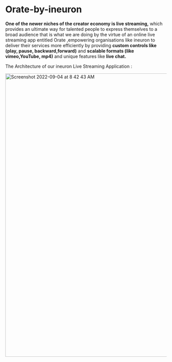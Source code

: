# Orate-by-ineuron
 <b>One of the newer niches of the creator economy is live streaming,</b> which provides an ultimate way for talented people to express themselves to a broad audience that is what we are doing by the virtue of an online live streaming app entitled Orate ,empowering organisations like ineuron to deliver their services more efficiently by  providing <b>custom controls like (play, pause, backward,forward)</b> and <b>scalable formats (like vimeo,YouTube, mp4)</b> and unique features like <b>live chat.</b>

The Architecture of our ineuron Live Streaming Application :

<img width="884" alt="Screenshot 2022-09-04 at 8 42 43 AM" src="https://user-images.githubusercontent.com/82359146/188295484-812f5a96-39c8-4c07-a92f-abbcbdb54545.png">

